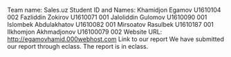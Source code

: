 Team name: 
  Sales.uz 
Student ID and Names:
  Khamidjon Egamov 		U1610104 		002
	Fazliddin Zokirov			U1610071		001
	Jaloliddin Gulomov		U1610090   	 	001
	Islombek Abdulakhatov		U1610082   	 	001
  Mirsoatov Rasulbek		U1610187		001
	Ilkhomjon Akhmadjonov	U16100079		002
Website URL:
  http://egamovhamid.000webhost.com
 Link to our report
  We have submitted our report through eclass. The report is in eclass. 

